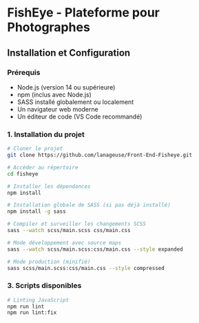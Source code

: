 # FishEye - Plateforme pour Photographes

## Installation et Configuration

### Prérequis
- Node.js (version 14 ou supérieure)
- npm (inclus avec Node.js)
- SASS installé globalement ou localement
- Un navigateur web moderne
- Un éditeur de code (VS Code recommandé)

### 1. Installation du projet

```bash
# Cloner le projet
git clone https://github.com/lanageuse/Front-End-Fisheye.git

# Accéder au répertoire
cd fisheye

# Installer les dépendances
npm install

# Installation globale de SASS (si pas déjà installé)
npm install -g sass

# Compiler et surveiller les changements SCSS
sass --watch scss/main.scss css/main.css

# Mode développement avec source maps
sass --watch scss/main.scss:css/main.css --style expanded

# Mode production (minifié)
sass scss/main.scss:css/main.css --style compressed
```
### 3. Scripts disponibles
```bash
# Linting JavaScript
npm run lint
npm run lint:fix
```